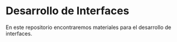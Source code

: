 ﻿# Desarrollo de Interfaces

En este repositorio encontraremos materiales para el desarrollo de interfaces.
